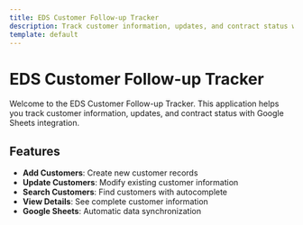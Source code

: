 ```yaml
---
title: EDS Customer Follow-up Tracker
description: Track customer information, updates, and contract status with Google Sheets integration
template: default
---
```


# EDS Customer Follow-up Tracker

Welcome to the EDS Customer Follow-up Tracker. This application helps you track customer information, updates, and contract status with Google Sheets integration.

## Features

- **Add Customers**: Create new customer records
- **Update Customers**: Modify existing customer information  
- **Search Customers**: Find customers with autocomplete
- **View Details**: See complete customer information
- **Google Sheets**: Automatic data synchronization